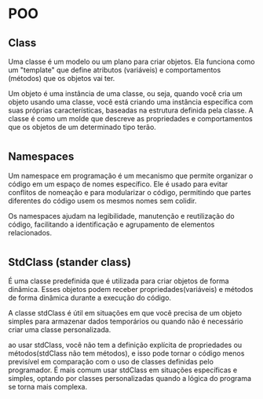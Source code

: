 # POO

## Class

Uma classe é um modelo ou um plano para criar objetos. 
Ela funciona como um "template" que define atributos (variáveis) e comportamentos (métodos)
que os objetos vai ter.

Um objeto é uma instância de uma classe, ou seja, quando você cria um objeto usando uma classe,
você está criando uma instância específica com suas próprias características,
baseadas na estrutura definida pela classe. A classe é como um molde que descreve as propriedades
e comportamentos que os objetos de um determinado tipo terão.
#

## Namespaces

Um namespace em programação é um mecanismo que permite organizar o código em um espaço de nomes específico.
Ele é usado para evitar conflitos de nomeação e para modularizar o código, permitindo que partes diferentes
do código usem os mesmos nomes sem colidir.

Os namespaces ajudam na legibilidade, manutenção e reutilização do código,
facilitando a identificação e agrupamento de elementos relacionados.
#

## StdClass (stander class)

É uma classe predefinida que é utilizada para criar objetos de forma dinâmica. Esses objetos podem receber
propriedades(variáveis) e métodos de forma dinâmica durante a execução do código.

A classe stdClass é útil em situações em que você precisa de um objeto simples para armazenar dados temporários
ou quando não é necessário criar uma classe personalizada.

ao usar stdClass, você não tem a definição explícita de propriedades ou métodos(stdClass não tem métodos),
e isso pode tornar o código menos previsível em comparação com o uso de classes definidas pelo programador.
É mais comum usar stdClass em situações específicas e simples, optando por classes personalizadas quando
a lógica do programa se torna mais complexa.